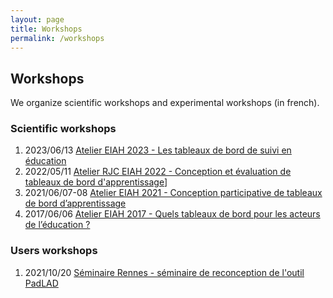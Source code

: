```yaml
---
layout: page
title: Workshops
permalink: /workshops
---
```

## Workshops

We organize scientific workshops and experimental workshops (in french).


### Scientific workshops
1. 2023/06/13 [Atelier EIAH 2023 - Les tableaux de bord de suivi en éducation](https://eiah2023.sciencesconf.org/resource/page/id/22)
2. 2022/05/11 [Atelier RJC EIAH 2022 - Conception et évaluation de tableaux de bord d'apprentissage](https://padlad.github.io/RJC-EIAH2022/)]
3. 2021/06/07-08 [Atelier EIAH 2021 - Conception participative de tableaux de bord d’apprentissage](https://padlad.github.io/EIAH2021/)
4. 2017/06/06 [Atelier EIAH 2017 - Quels tableaux de bord pour les acteurs de l’éducation ?](https://tbeiah17.wordpress.com/)

### Users workshops
1. 2021/10/20 [Séminaire Rennes - séminaire de reconception de l'outil PadLAD](docs/rennes.html) 
